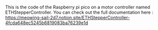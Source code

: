 This is the code of the Raspberry pi pico on a motor controller named ETHStepperController. You can check out the full documentation here : https://meowing-sail-2d7.notion.site/ETHStepperController-4fcda648ec5245b6819083ba76239e1d
